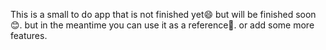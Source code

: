 This is a small to do app that is not finished yet😄 but will be finished soon😊. but in the meantime you can use it as a reference🌚. or add some more features.